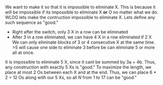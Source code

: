 
We want to make it so that it is impossible to eliminate X. This is because it will be impossible if its impossible to eliminate X **or** O no matter what we do. WLOG lets make the contruction impossible to eliminate X. Lets define any such sequence as "good."

- Right after the switch, only 3 X in a row can be eliminated
- After 3 in a row eliminated, we can have 4 X in a row eliminated if 2 X
We can only eliminate blocks of 3 or 4 consecutive X at the same time. >5 will cause one side to eliminate 3 before be can eliminate 5 or more all at once.

It is impossible to eliminate 5 X, since it cant be summed by 3a + 4b. Thus, any construction with exactly 5 Xs is "good." To maximize the length, we place at most 2 Os between each X and at the end. Thus, we can place 6 * 2 = 12 Os along with our 5 Xs, so all $N$ from $1$ to $17$ can be "good."




